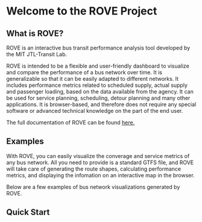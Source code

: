 # Welcome to the ROVE Project

## What is ROVE?

ROVE is an interactive bus transit performance analysis tool developed by the MIT JTL-Transit Lab.

ROVE is intended to be a flexible and user-friendly dashboard to visualize and compare the performance of a bus network over time. It is generalizable so that it can be easily adapted to different networks. It includes performance metrics related to scheduled supply, actual supply and passenger loading, based on the data available from the agency. It can be used for service planning, scheduling, detour planning and many other applications. It is browser-based, and therefore does not require any special software or advanced technical knowledge on the part of the end user.

The full documentation of ROVE can be found [here.](https://rove.readthedocs.io/en/latest/index.html)

## Examples
With ROVE, you can easily visualize the converage and service metrics of any bus network. All you need to provide is a standard GTFS file, and ROVE will take care of generating the route shapes, calculating performance metrics, and displaying the infomation on an interactive map in the browser.

Below are a few examples of bus network visualizations generated by ROVE.

<!-- ![alt text](http://url/to/img.png) -->

## Quick Start